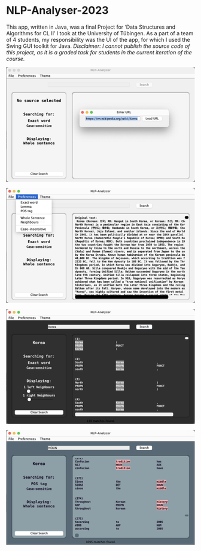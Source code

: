 # NLP-Analyser-2023

This app, written in Java, was a final Project for ‘Data Structures and Algorithms for CL II’ I took at the University of Tübingen. As a part of a team of 4 students, my responsibility was the UI of the app, for which I used the Swing GUI toolkit for Java.
*Disclaimer: I cannot publish the source code of this project, as it is a graded task for students in the current iteration of the course.*

![Screenshot of the app interface](Screenshot1.png)

![Screenshot of the app interface](Screenshot2.png)

![Screenshot of the app interface](Screenshot3.png)

![Screenshot of the app interface](Screenshot4.png)